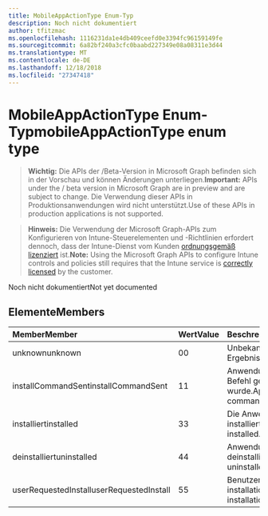 ```yaml
---
title: MobileAppActionType Enum-Typ
description: Noch nicht dokumentiert
author: tfitzmac
ms.openlocfilehash: 1116231da1e4db409ceefd0e3394fc96159149fe
ms.sourcegitcommit: 6a82bf240a3cfc0baabd227349e08a08311e3d44
ms.translationtype: MT
ms.contentlocale: de-DE
ms.lasthandoff: 12/18/2018
ms.locfileid: "27347418"
---
```

# <a name="mobileappactiontype-enum-type"></a><span data-ttu-id="f5e2b-103">MobileAppActionType Enum-Typ</span><span class="sxs-lookup"><span data-stu-id="f5e2b-103">mobileAppActionType enum type</span></span>

> <span data-ttu-id="f5e2b-104">**Wichtig:** Die APIs der /Beta-Version in Microsoft Graph befinden sich in der Vorschau und können Änderungen unterliegen.</span><span class="sxs-lookup"><span data-stu-id="f5e2b-104">**Important:** APIs under the / beta version in Microsoft Graph are in preview and are subject to change.</span></span> <span data-ttu-id="f5e2b-105">Die Verwendung dieser APIs in Produktionsanwendungen wird nicht unterstützt.</span><span class="sxs-lookup"><span data-stu-id="f5e2b-105">Use of these APIs in production applications is not supported.</span></span>

> <span data-ttu-id="f5e2b-106">**Hinweis:** Die Verwendung der Microsoft Graph-APIs zum Konfigurieren von Intune-Steuerelementen und -Richtlinien erfordert dennoch, dass der Intune-Dienst vom Kunden [ordnungsgemäß lizenziert](https://go.microsoft.com/fwlink/?linkid=839381) ist.</span><span class="sxs-lookup"><span data-stu-id="f5e2b-106">**Note:** Using the Microsoft Graph APIs to configure Intune controls and policies still requires that the Intune service is [correctly licensed](https://go.microsoft.com/fwlink/?linkid=839381) by the customer.</span></span>

<span data-ttu-id="f5e2b-107">Noch nicht dokumentiert</span><span class="sxs-lookup"><span data-stu-id="f5e2b-107">Not yet documented</span></span>
## <a name="members"></a><span data-ttu-id="f5e2b-108">Elemente</span><span class="sxs-lookup"><span data-stu-id="f5e2b-108">Members</span></span>
|<span data-ttu-id="f5e2b-109">Member</span><span class="sxs-lookup"><span data-stu-id="f5e2b-109">Member</span></span>|<span data-ttu-id="f5e2b-110">Wert</span><span class="sxs-lookup"><span data-stu-id="f5e2b-110">Value</span></span>|<span data-ttu-id="f5e2b-111">Beschreibung</span><span class="sxs-lookup"><span data-stu-id="f5e2b-111">Description</span></span>|
|:---|:---|:---|
|<span data-ttu-id="f5e2b-112">unknown</span><span class="sxs-lookup"><span data-stu-id="f5e2b-112">unknown</span></span>|<span data-ttu-id="f5e2b-113">0</span><span class="sxs-lookup"><span data-stu-id="f5e2b-113">0</span></span>|<span data-ttu-id="f5e2b-114">Unbekanntes Ergebnis.</span><span class="sxs-lookup"><span data-stu-id="f5e2b-114">Unknown result.</span></span>|
|<span data-ttu-id="f5e2b-115">installCommandSent</span><span class="sxs-lookup"><span data-stu-id="f5e2b-115">installCommandSent</span></span>|<span data-ttu-id="f5e2b-116">1</span><span class="sxs-lookup"><span data-stu-id="f5e2b-116">1</span></span>|<span data-ttu-id="f5e2b-117">Anwendung installieren Befehl gesendet wurde.</span><span class="sxs-lookup"><span data-stu-id="f5e2b-117">Application install command was sent.</span></span>|
|<span data-ttu-id="f5e2b-118">installiert</span><span class="sxs-lookup"><span data-stu-id="f5e2b-118">installed</span></span>|<span data-ttu-id="f5e2b-119">3</span><span class="sxs-lookup"><span data-stu-id="f5e2b-119">3</span></span>|<span data-ttu-id="f5e2b-120">Die Anwendung installiert.</span><span class="sxs-lookup"><span data-stu-id="f5e2b-120">Application installed.</span></span>|
|<span data-ttu-id="f5e2b-121">deinstalliert</span><span class="sxs-lookup"><span data-stu-id="f5e2b-121">uninstalled</span></span>|<span data-ttu-id="f5e2b-122">4</span><span class="sxs-lookup"><span data-stu-id="f5e2b-122">4</span></span>|<span data-ttu-id="f5e2b-123">Anwendung deinstalliert.</span><span class="sxs-lookup"><span data-stu-id="f5e2b-123">Application uninstalled.</span></span>|
|<span data-ttu-id="f5e2b-124">userRequestedInstall</span><span class="sxs-lookup"><span data-stu-id="f5e2b-124">userRequestedInstall</span></span>|<span data-ttu-id="f5e2b-125">5</span><span class="sxs-lookup"><span data-stu-id="f5e2b-125">5</span></span>|<span data-ttu-id="f5e2b-126">Benutzer angefordert installation</span><span class="sxs-lookup"><span data-stu-id="f5e2b-126">User requested installation</span></span>|





